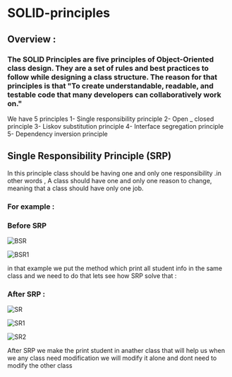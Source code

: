 # SOLID-principles
## Overview  : 
### The SOLID Principles are five principles of Object-Oriented class design. They are a set of rules and best practices to follow while designing a class structure. The reason for that principles is that "To create understandable, readable, and testable code that many developers can collaboratively work on."

We have 5 principles 
1-	Single responsibility principle 
2-	Open _ closed principle 
3-	Liskov substitution principle
4-	Interface segregation principle
5-	Dependency inversion principle 




## Single Responsibility Principle (SRP)
In this principle class should be having one and only one responsibility .in other words ,
A class should have one and only one reason to change, meaning that a class should have only one job.

### For example :
### Before SRP

![BSR](https://github.com/ziadahmed123/SOLID-principles/assets/85025911/888d6576-8b66-4a15-bbb0-93c8a7fd1e15)


![BSR1](https://github.com/ziadahmed123/SOLID-principles/assets/85025911/81526a2a-f2b3-48c9-b323-53cec8f5abc5)

in that example we put the method which print all student info in the same class and we need to do that
lets see how SRP solve that :

### After SRP :

![SR](https://github.com/ziadahmed123/SOLID-principles/assets/85025911/f8297d9f-58bc-4411-9635-47097c7a5268)

![SR1](https://github.com/ziadahmed123/SOLID-principles/assets/85025911/8601518e-7d85-4d94-a225-acce1359fbcd)


![SR2](https://github.com/ziadahmed123/SOLID-principles/assets/85025911/6610d9c8-0c20-4ce7-b10a-9abc4e6a3071)


After SRP we make the print student in anather class 
that will help us when we any class need modification we will modify it alone and dont need to modify the other class 




